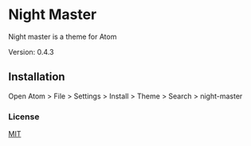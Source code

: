 # Night Master

Night master is a theme for Atom

Version: 0.4.3

## Installation

Open Atom > File > Settings > Install > Theme > Search > night-master

### License
[MIT](https://choosealicense.com/licenses/mit/)
